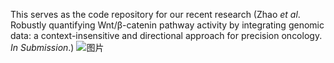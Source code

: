 This serves as the code repository for our recent research (Zhao *et al*. Robustly quantifying Wnt/β-catenin pathway activity by integrating genomic data: a context-insensitive and directional approach for precision oncology. *In Submission*.)
![图片](https://github.com/user-attachments/assets/216f94f6-23ce-4a21-a294-3a39412a9267)

